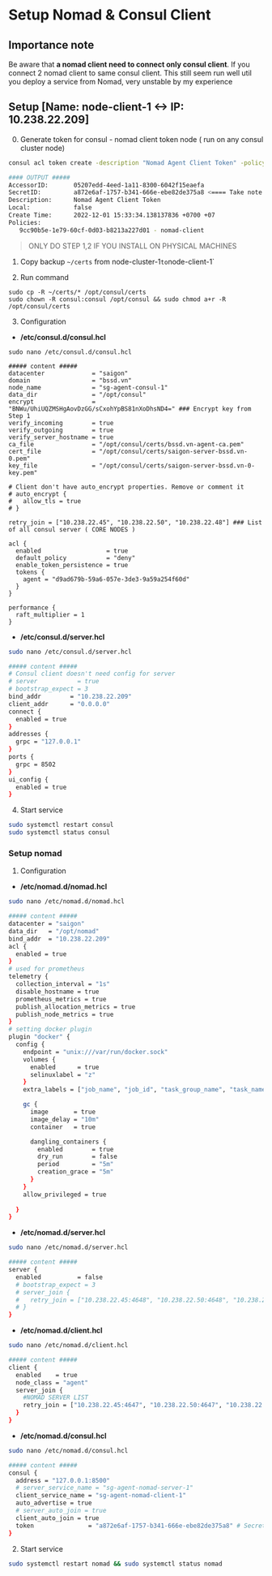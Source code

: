 # Setup Nomad & Consul Client

## Importance note

Be aware that **a nomad client need to connect only consul client**. If you connect 2 nomad client to same consul client. This still seem run well util you deploy a service from Nomad, very unstable by my experience

## Setup [Name: node-client-1 <-> IP: 10.238.22.209]

0. Generate token for consul - nomad client token node ( run on any consul cluster node)

```bash
consul acl token create -description "Nomad Agent Client Token" -policy-name "nomad-client" | tee nomad-client-agent.token

#### OUTPUT #####
AccessorID:       05207edd-4eed-1a11-8300-6042f15eaefa
SecretID:         a872e6af-1757-b341-666e-ebe82de375a8 <==== Take note this key for later steps
Description:      Nomad Agent Client Token
Local:            false
Create Time:      2022-12-01 15:33:34.138137836 +0700 +07
Policies:
   9cc90b5e-1e79-60cf-0d03-b8213a227d01 - nomad-client

```
 
> ONLY DO STEP 1,2 IF YOU INSTALL ON PHYSICAL MACHINES
1. Copy backup `~/certs` from node-cluster-1` to `node-client-1`

2. Run command 

```
sudo cp -R ~/certs/* /opt/consul/certs
sudo chown -R consul:consul /opt/consul && sudo chmod a+r -R /opt/consul/certs
```


3. Configuration

- **/etc/consul.d/consul.hcl**

```shell
sudo nano /etc/consul.d/consul.hcl

##### content #####
datacenter             = "saigon"
domain                 = "bssd.vn"
node_name              = "sg-agent-consul-1"
data_dir               = "/opt/consul"
encrypt                = "BNWu/UhiUQZMSHgAovDzGG/sCxohYpBS81nXoDhsND4=" ### Encrypt key from Step 1
verify_incoming        = true
verify_outgoing        = true
verify_server_hostname = true
ca_file                = "/opt/consul/certs/bssd.vn-agent-ca.pem"
cert_file              = "/opt/consul/certs/saigon-server-bssd.vn-0.pem"
key_file               = "/opt/consul/certs/saigon-server-bssd.vn-0-key.pem"

# Client don't have auto_encrypt properties. Remove or comment it
# auto_encrypt {
#   allow_tls = true
# }

retry_join = ["10.238.22.45", "10.238.22.50", "10.238.22.48"] ### List of all consul server ( CORE NODES )

acl {
  enabled                  = true
  default_policy           = "deny"
  enable_token_persistence = true
  tokens {
    agent = "d9ad679b-59a6-057e-3de3-9a59a254f60d"
  }
}

performance {
  raft_multiplier = 1
}
```

- **/etc/consul.d/server.hcl**

```bash
sudo nano /etc/consul.d/server.hcl

##### content #####
# Consul client doesn't need config for server
# server           = true
# bootstrap_expect = 3
bind_addr        = "10.238.22.209"
client_addr      = "0.0.0.0"
connect {
  enabled = true
}
addresses {
  grpc = "127.0.0.1"
}
ports {
  grpc = 8502
}
ui_config {
  enabled = true
}
```

4. Start service

```bash
sudo systemctl restart consul
sudo systemctl status consul
```

### Setup nomad

1. Configuration

- **/etc/nomad.d/nomad.hcl**

```bash
sudo nano /etc/nomad.d/nomad.hcl

##### content #####
datacenter = "saigon"
data_dir   = "/opt/nomad"
bind_addr  = "10.238.22.209"
acl {
  enabled = true
}
# used for prometheus
telemetry {
  collection_interval = "1s"
  disable_hostname = true
  prometheus_metrics = true
  publish_allocation_metrics = true
  publish_node_metrics = true
}
# setting docker plugin
plugin "docker" {
  config {
    endpoint = "unix:///var/run/docker.sock"
    volumes {
      enabled      = true
      selinuxlabel = "z"
    }
    extra_labels = ["job_name", "job_id", "task_group_name", "task_name", "namespace", "node_name", "node_id"]

    gc {
      image       = true
      image_delay = "10m"
      container   = true

      dangling_containers {
        enabled        = true
        dry_run        = false
        period         = "5m"
        creation_grace = "5m"
      }
    }
    allow_privileged = true
    
  }
}
```

- **/etc/nomad.d/server.hcl**

```bash
sudo nano /etc/nomad.d/server.hcl

##### content #####
server {
  enabled          = false
  # bootstrap_expect = 3
  # server_join {
  #   retry_join = ["10.238.22.45:4648", "10.238.22.50:4648", "10.238.22.48:4648"]  # List IP of nomad server ( CORE NODES )
  # }
}
```

- **/etc/nomad.d/client.hcl**

```bash
sudo nano /etc/nomad.d/client.hcl

##### content #####
client {
  enabled    = true
  node_class = "agent"
  server_join {
    #NOMAD SERVER LIST
    retry_join = ["10.238.22.45:4647", "10.238.22.50:4647", "10.238.22.48:4647"]
  }
}
```

- **/etc/nomad.d/consul.hcl**

```bash
sudo nano /etc/nomad.d/consul.hcl

##### content #####
consul {
  address = "127.0.0.1:8500"
  # server_service_name = "sg-agent-nomad-server-1"
  client_service_name = "sg-agent-nomad-client-1"
  auto_advertise = true
  # server_auto_join = true
  client_auto_join = true
  token               = "a872e6af-1757-b341-666e-ebe82de375a8" # SecretID from step 0
}
```
2. Start service

```bash
sudo systemctl restart nomad && sudo systemctl status nomad
```

